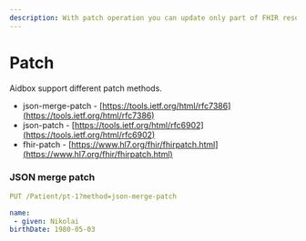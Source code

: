 ```yaml
---
description: With patch operation you can update only part of FHIR resource.
---
```


# Patch

Aidbox support different patch methods.

* json-merge-patch  - [https://tools.ietf.org/html/rfc7386](https://tools.ietf.org/html/rfc7386)
* json-patch - [https://tools.ietf.org/html/rfc6902](https://tools.ietf.org/html/rfc6902)
* fhir-patch - [https://www.hl7.org/fhir/fhirpatch.html](https://www.hl7.org/fhir/fhirpatch.html)

### JSON merge patch

```yaml
PUT /Patient/pt-1?method=json-merge-patch

name:
 - given: Nikolai
birthDate: 1980-05-03
```

